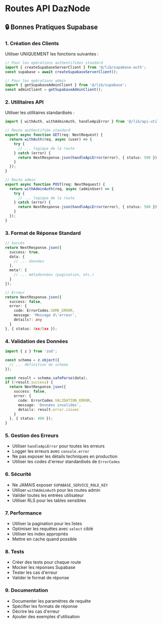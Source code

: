 # Routes API DazNode

## 🔒 Bonnes Pratiques Supabase

### 1. Création des Clients

Utiliser UNIQUEMENT les fonctions suivantes :

```typescript
// Pour les opérations authentifiées standard
import { createSupabaseServerClient } from '@/lib/supabase-auth';
const supabase = await createSupabaseServerClient();

// Pour les opérations admin
import { getSupabaseAdminClient } from '@/lib/supabase';
const adminClient = getSupabaseAdminClient();
```

### 2. Utilitaires API

Utiliser les utilitaires standardisés :

```typescript
import { withAuth, withAdminAuth, handleApiError } from '@/lib/api-utils';

// Route authentifiée standard
export async function GET(req: NextRequest) {
  return withAuth(req, async (user) => {
    try {
      // ... logique de la route
    } catch (error) {
      return NextResponse.json(handleApiError(error), { status: 500 });
    }
  });
}

// Route admin
export async function POST(req: NextRequest) {
  return withAdminAuth(req, async (adminUser) => {
    try {
      // ... logique de la route
    } catch (error) {
      return NextResponse.json(handleApiError(error), { status: 500 });
    }
  });
}
```

### 3. Format de Réponse Standard

```typescript
// Succès
return NextResponse.json({
  success: true,
  data: {
    // ... données
  },
  meta?: {
    // ... métadonnées (pagination, etc.)
  }
});

// Erreur
return NextResponse.json({
  success: false,
  error: {
    code: ErrorCodes.SOME_ERROR,
    message: 'Message d\'erreur',
    details?: any
  }
}, { status: 4xx/5xx });
```

### 4. Validation des Données

```typescript
import { z } from 'zod';

const schema = z.object({
  // ... définition du schema
});

const result = schema.safeParse(data);
if (!result.success) {
  return NextResponse.json({
    success: false,
    error: {
      code: ErrorCodes.VALIDATION_ERROR,
      message: 'Données invalides',
      details: result.error.issues
    }
  }, { status: 400 });
}
```

### 5. Gestion des Erreurs

- Utiliser `handleApiError` pour toutes les erreurs
- Logger les erreurs avec `console.error`
- Ne pas exposer les détails techniques en production
- Utiliser les codes d'erreur standardisés de `ErrorCodes`

### 6. Sécurité

- Ne JAMAIS exposer `SUPABASE_SERVICE_ROLE_KEY`
- Utiliser `withAdminAuth` pour les routes admin
- Valider toutes les entrées utilisateur
- Utiliser RLS pour les tables sensibles

### 7. Performance

- Utiliser la pagination pour les listes
- Optimiser les requêtes avec `select` ciblé
- Utiliser les index appropriés
- Mettre en cache quand possible

### 8. Tests

- Créer des tests pour chaque route
- Mocker les réponses Supabase
- Tester les cas d'erreur
- Valider le format de réponse

### 9. Documentation

- Documenter les paramètres de requête
- Spécifier les formats de réponse
- Décrire les cas d'erreur
- Ajouter des exemples d'utilisation 